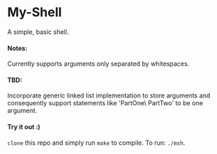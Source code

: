 # My-Shell
A simple, basic shell.

#### Notes:  
Currently supports arguments only separated by whitespaces.

#### TBD:  
Incorporate generic linked list implementation to store arguments and consequently support statements like 'PartOne\ PartTwo' to be one argument.

#### Try it out :)  
`clone` this repo and simply run `make` to compile. To run: `./msh`.

